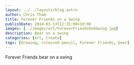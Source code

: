 ```yaml
---
layout: ../../layouts/blog.astro
author: Chris Tham
title: Forever Friends on a Swing
publishDate: 2014-03-13T12:35:00+10:00
images: [../images/art/ForeverFriendsOnASwing.jpg]
description: Bear on a swing
categories: [Art, Create]
tags: [drawing, coloured pencil, Forever Friends, bear]
---
```


Forever Friends bear on a swing
